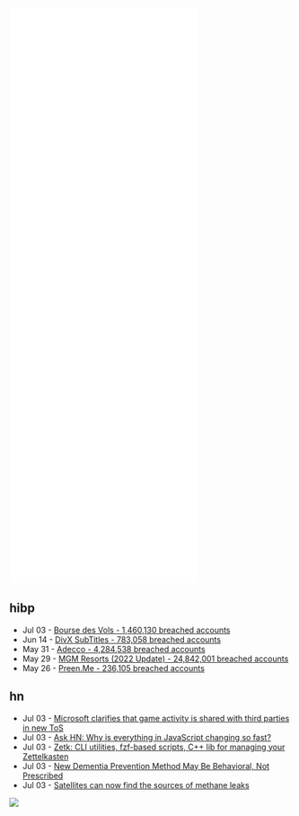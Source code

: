 ![Metrics](https://raw.githubusercontent.com/phixion/phixion/master/metrics.svg)

## hibp

<!--
for https://github.com/phixion/phixion/blob/main/.github/workflows/feeds.yml
-->
<!--START_SECTION:haveibeenpwnd-->
- Jul 03 - [Bourse des Vols - 1,460,130 breached accounts](https://haveibeenpwned.com/PwnedWebsites#BourseDesVols)
- Jun 14 - [DivX SubTitles - 783,058 breached accounts](https://haveibeenpwned.com/PwnedWebsites#DivXSubTitles)
- May 31 - [Adecco - 4,284,538 breached accounts](https://haveibeenpwned.com/PwnedWebsites#Adecco)
- May 29 - [MGM Resorts (2022 Update) - 24,842,001 breached accounts](https://haveibeenpwned.com/PwnedWebsites#MGM2022Update)
- May 26 - [Preen.Me - 236,105 breached accounts](https://haveibeenpwned.com/PwnedWebsites#PreenMe)
<!--END_SECTION:haveibeenpwnd-->

## hn

<!--
for https://github.com/phixion/phixion/blob/main/.github/workflows/feeds.yml
-->
<!--START_SECTION:hn-->
- Jul 03 - [Microsoft clarifies that game activity is shared with third parties in new ToS](https://www.microsoft.com/en-us/servicesagreement/upcoming.aspx#14a_XboxLive_ShortDescription)
- Jul 03 - [Ask HN: Why is everything in JavaScript changing so fast?](https://news.ycombinator.com/item?id=31969958)
- Jul 03 - [Zetk: CLI utilities, fzf-based scripts, C++ lib for managing your Zettelkasten](https://gitlab.com/andrejr/zetk)
- Jul 03 - [New Dementia Prevention Method May Be Behavioral, Not Prescribed](https://www.nytimes.com/2022/07/03/health/dementia-treatment-behavior-eye-care.html)
- Jul 03 - [Satellites can now find the sources of methane leaks](https://www.businessinsider.com/satellites-locate-source-of-methane-leaks-to-fight-climate-crisis-2022-7)
<!--END_SECTION:hn-->

<!--
for https://yhype.me
-->
![](https://hit.yhype.me/github/profile?user_id=13013670)
